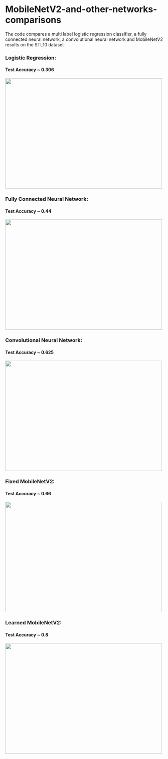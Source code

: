 # MobileNetV2-and-other-networks-comparisons
The code compares a multi label logistic regression classifier, a fully connected neural network, a convolutional neural network and MobileNetV2 results on the STL10 dataset 
### Logistic Regression:
#### Test Accuracy ~ 0.306
<img src="https://user-images.githubusercontent.com/96948413/147854349-c3d34279-5ef6-4ec2-8fda-b6186c6019e5.png" width="500" height="350">

### Fully Connected Neural Network:
#### Test Accuracy ~ 0.44
<img src="https://user-images.githubusercontent.com/96948413/147854671-ed1df517-2945-46ae-a5b0-244b6ba3fc80.png" width="500" height="350">

### Convolutional Neural Network:
#### Test Accuracy ~ 0.625
<img src="https://user-images.githubusercontent.com/96948413/147854530-606df796-f2d9-4528-9f09-6cb2863d9fc1.png" width="500" height="350">

### Fixed MobileNetV2:
#### Test Accuracy ~ 0.66
<img src="https://user-images.githubusercontent.com/96948413/147854550-3fead987-0f2f-4cd0-8dd3-0550a71eb40c.png" width="500" height="350">

### Learned MobileNetV2:
#### Test Accuracy ~ 0.8
<img src="https://user-images.githubusercontent.com/96948413/147854567-2a8c98dc-0da5-41f9-8088-e4faf1bc2e94.png" width="500" height="350">




